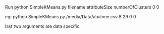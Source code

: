 
Run 
   python SimpleKMeans.py filename attributeSize numberOfClusters 0 0

eg:
   python SimpleKMeans.py /media/Data/abalone.csv 8 29 0 0

last two arguments are data specific